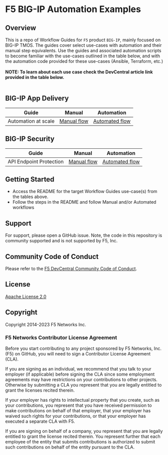 # F5 BIG-IP Automation Examples

## Overview

This is a repo of Workflow Guides for `F5` product `BIG-IP`, mainly focused on BIG-IP TMOS. The guides cover select use-cases with automation and their manual step equivalents. Use the guides and associated automation scripts to become familiar with the use-cases outlined in the table below, and with the automation code provided for these use-cases (Ansible, Terraform, etc.) </br>
</br>
**NOTE: To learn about each use case check the DevCentral article link provided in the table below.** </br>
</br>

## BIG-IP App Delivery

| **Guide**           | **Manual**                                                                                                                                             | **Automation**                                                                                                                                               |
| ------------------- | ------------------------------------------------------------------------------------------------------------------------------------------------------ | ------------------------------------------------------------------------------------------------------------------------------------------------------------ |
| Automation at scale | [Manual flow](https://github.com/yoctoserge/bigip_automation_examples/blob/feature/merge-all/bigip/scale-api-security/Readme.md#manual-workflow-guide) | [Automated flow](https://github.com/yoctoserge/bigip_automation_examples/blob/feature/merge-all/bigip/scale-api-security/Readme.md#automated-workflow-guide) |

## BIG-IP Security

| **Guide**               | **Manual**                                                                                                                                              | **Automation**                                                                                                                                                |
| ----------------------- | ------------------------------------------------------------------------------------------------------------------------------------------------------- | ------------------------------------------------------------------------------------------------------------------------------------------------------------- |
| API Endpoint Protection | [Manual flow](https://github.com/yoctoserge/bigip_automation_examples/blob/feature/merge-all/bigip/open-api-protection/Readme.md#manual-workflow-guide) | [Automated flow](https://github.com/yoctoserge/bigip_automation_examples/blob/feature/merge-all/bigip/open-api-protection/Readme.md#automated-workflow-guide) |

## Getting Started

- Access the README for the target Workflow Guides use-case(s) from the tables above.
- Follow the steps in the README and follow Manual and/or Automated workflows

## Support

For support, please open a GitHub issue. Note, the code in this repository is community supported and is not supported by F5, Inc.

## Community Code of Conduct

Please refer to the [F5 DevCentral Community Code of Conduct](code_of_conduct.md).

## License

[Apache License 2.0](LICENSE)

## Copyright

Copyright 2014-2023 F5 Networks Inc.

### F5 Networks Contributor License Agreement

Before you start contributing to any project sponsored by F5 Networks, Inc. (F5) on GitHub, you will need to sign a Contributor License Agreement (CLA).

If you are signing as an individual, we recommend that you talk to your employer (if applicable) before signing the CLA since some employment agreements may have restrictions on your contributions to other projects.
Otherwise by submitting a CLA you represent that you are legally entitled to grant the licenses recited therein.

If your employer has rights to intellectual property that you create, such as your contributions, you represent that you have received permission to make contributions on behalf of that employer, that your employer has waived such rights for your contributions, or that your employer has executed a separate CLA with F5.

If you are signing on behalf of a company, you represent that you are legally entitled to grant the license recited therein.
You represent further that each employee of the entity that submits contributions is authorized to submit such contributions on behalf of the entity pursuant to the CLA.
